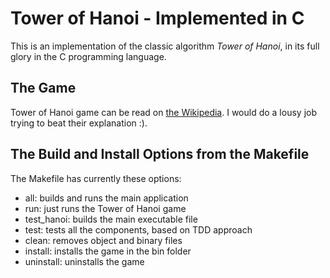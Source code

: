 # Tower of Hanoi - Implemented in C
This is an implementation of the classic algorithm *Tower of Hanoi*, in its full glory in the C programming language.

## The Game
Tower of Hanoi game can be read on [the Wikipedia](https://en.wikipedia.org/wiki/Tower_of_Hanoi). I would do a lousy job trying to beat their explanation :).

## The Build and Install Options from the Makefile
The Makefile has currently these options:
- all: builds and runs the main application 
- run: just runs the Tower of Hanoi game
- test_hanoi: builds the main executable file
- test: tests all the components, based on TDD approach
- clean: removes object and binary files
- install: installs the game in the bin folder
- uninstall: uninstalls the game

